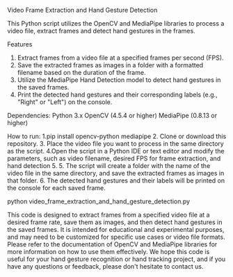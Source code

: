 Video Frame Extraction and Hand Gesture Detection

This Python script utilizes the OpenCV and MediaPipe libraries to process a video file, extract frames and detect hand gestures in the frames.

Features

1. Extract frames from a video file at a specified frames per second (FPS).
2. Save the extracted frames as images in a folder with a formatted filename based on the duration of the frame.
3. Utilize the MediaPipe Hand Detection model to detect hand gestures in the saved frames.
4. Print the detected hand gestures and their corresponding labels (e.g., "Right" or "Left") on the console.

Dependencies:
Python 3.x
OpenCV (4.5.4 or higher)
MediaPipe (0.8.13 or higher)

How to run:
1.pip install opencv-python mediapipe
2. Clone or download this repository.
3. Place the video file you want to process in the same directory as the script.
4.Open the script in a Python IDE or text editor and modify the parameters, such as video filename, desired FPS for frame extraction, and hand detection 5. 
5. The script will create a folder with the name of the video file in the same directory, and save the extracted frames as images in that folder.
6. The detected hand gestures and their labels will be printed on the console for each saved frame.

python video_frame_extraction_and_hand_gesture_detection.py

This code is designed to extract frames from a specified video file at a desired frame rate, save them as images, and then detect hand gestures in the saved frames. It is intended for educational and experimental purposes, and may need to be customized for specific use cases or video file formats. Please refer to the documentation of OpenCV and MediaPipe libraries for more information on how to use them effectively. We hope this code is useful for your hand gesture recognition or hand tracking project, and if you have any questions or feedback, please don't hesitate to contact us.

